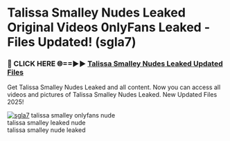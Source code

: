 # Talissa Smalley Nudes Leaked Original Videos 0nlyFans Leaked - Files Updated! (sgla7)

<h3>🔴 CLICK HERE 🌐==►► <a href="https://tinyurl.com/yrmya6cz" rel="nofollow">Talissa Smalley Nudes Leaked Updated Files</a></h3>

Get Talissa Smalley Nudes Leaked and all content. Now you can access all videos and pictures of Talissa Smalley Nudes Leaked. New Updated Files 2025!

[![sgla7](https://i.imgur.com/FMdXYCs.gif)](https://tinyurl.com/yrmya6cz)
talissa smalley onlyfans nude<br>
talissa smalley leaked nude<br>
talissa smalley nude leaked